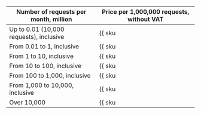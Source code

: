 | Number of requests per month, million | Price per 1,000,000 requests, without VAT |
| --- | --- |
| Up to 0.01 (10,000 requests), inclusive | {{ sku|USD|sws.waf.requests.v1|string }} |
| From 0.01 to 1, inclusive | {{ sku|USD|sws.waf.requests.v1|pricingRate.0.01|string }} |
| From 1 to 10, inclusive | {{ sku|USD|sws.waf.requests.v1|pricingRate.1|string }} |
| From 10 to 100, inclusive | {{ sku|USD|sws.waf.requests.v1|pricingRate.10|string }} |
| From 100 to 1,000, inclusive | {{ sku|USD|sws.waf.requests.v1|pricingRate.100|string }} |
| From 1,000 to 10,000, inclusive | {{ sku|USD|sws.waf.requests.v1|pricingRate.1000|string }} |
| Over 10,000 | {{ sku|USD|sws.waf.requests.v1|pricingRate.10000|string }} |